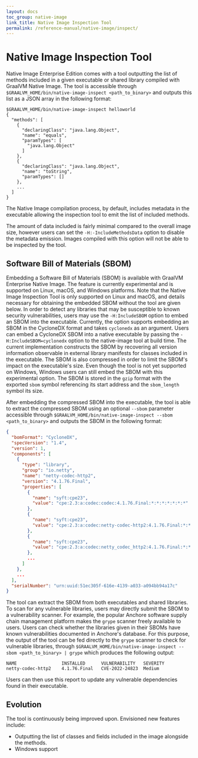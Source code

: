 ```yaml
---
layout: docs
toc_group: native-image
link_title: Native Image Inspection Tool
permalink: /reference-manual/native-image/inspect/
---
```


# Native Image Inspection Tool

Native Image Enterprise Edition comes with a tool outputting the list of methods included in a given executable or shared library compiled with GraalVM Native Image.
The tool is accessible through `$GRAALVM_HOME/bin/native-image-inspect <path_to_binary>` and outputs this list as a JSON array in the following format:

```shell
$GRAALVM_HOME/bin/native-image-inspect helloworld
{
  "methods": [
    {
      "declaringClass": "java.lang.Object",
      "name": "equals",
      "paramTypes": [
        "java.lang.Object"
      ]
    },
    {
      "declaringClass": "java.lang.Object",
      "name": "toString",
      "paramTypes": []
    },
    ...
  ]
}
```

The Native Image compilation process, by default, includes metadata in the executable allowing the inspection tool to emit the list of included methods.

The amount of data included is fairly minimal compared to the overall image size, however users can set the `-H:-IncludeMethodsData` option to disable the metadata emission.
Images compiled with this option will not be able to be inspected by the tool.

## Software Bill of Materials (SBOM)

Embedding a Software Bill of Materials (SBOM) is available with GraalVM Enterprise Native Image. The feature is currently experimental and is supported on Linux, macOS, and Windows platforms. Note that the Native Image Inspection Tool is only supported on Linux and macOS, and details necessary for obtaining the embedded SBOM without the tool are given below. In order to detect any libraries that may be susceptible to known security vulnerabilities, users may use the `-H:IncludeSBOM` option to embed an SBOM into the executable. Currently, the option supports embedding an SBOM in the CycloneDX format and takes `cyclonedx` as an argument. Users can embed a CycloneDX SBOM into a native executable by passing the `-H:IncludeSBOM=cyclonedx` option to the native-image tool at build time. The current implementation constructs the SBOM by recovering all version information observable in external library manifests for classes included in the executable. The SBOM is also compressed in order to limit the SBOM's impact on the executable's size. Even though the tool is not yet supported on Windows, Windows users can still embed the SBOM with this experimental option. The SBOM is stored in the `gzip` format with the exported `sbom` symbol referencing its start address and the `sbom_length` symbol its size.

After embedding the compressed SBOM into the executable, the tool is able to extract the compressed SBOM using an optional `--sbom` parameter accessible through `$GRAALVM_HOME/bin/native-image-inspect --sbom <path_to_binary>` and outputs the SBOM in the following format:

```json
{
  "bomFormat": "CycloneDX",
  "specVersion": "1.4",
  "version": 1,
  "components": [
    {
      "type": "library",
      "group": "io.netty",
      "name": "netty-codec-http2",
      "version": "4.1.76.Final",
      "properties": [
        {
          "name": "syft:cpe23",
          "value": "cpe:2.3:a:codec:codec:4.1.76.Final:*:*:*:*:*:*:*"
        },
        {
          "name": "syft:cpe23",
          "value": "cpe:2.3:a:codec:netty-codec-http2:4.1.76.Final:*:*:*:*:*:*:*"
        },
        {
          "name": "syft:cpe23",
          "value": "cpe:2.3:a:codec:netty_codec_http2:4.1.76.Final:*:*:*:*:*:*:*"
        },
        ...
      ]
    },
    ...
  ],
  "serialNumber": "urn:uuid:51ec305f-616e-4139-a033-a094bb94a17c"
}
```

The tool can extract the SBOM from both executables and shared libraries. To scan for any vulnerable libraries, users may directly submit the SBOM to a vulnerability scanner. For example, the popular Anchore software supply chain management platform makes the `grype` scanner freely available to users. Users can check whether the libraries given in their SBOMs have known vulnerabilities documented in Anchore's database. For this purpose, the output of the tool can be fed directly to the `grype` scanner to check for vulnerable libraries, through `$GRAALVM_HOME/bin/native-image-inspect --sbom <path_to_binary> | grype` which produces the following output:

```shell
NAME                 INSTALLED      VULNERABILITY   SEVERITY
netty-codec-http2    4.1.76.Final   CVE-2022-24823  Medium
```

Users can then use this report to update any vulnerable dependencies found in their executable.

## Evolution

The tool is continuously being improved upon. Envisioned new features include:

* Outputting the list of classes and fields included in the image alongside the methods.
* Windows support
